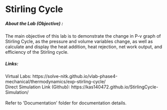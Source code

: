 # Stirling Cycle

<h5> About the Lab (Objective) : </h5>

The main objective of this lab is to demonstrate the change in P-v graph of Stirling Cycle, as the pressure and volume variables change, as well as calculate and display the heat addition, heat rejection, net work output, and efficiency of the Stirling cycle.

<h5> Links: </h5>
Virtual Labs: https://solve-nitk.github.io/vlab-phase4-mechanical/thermodynamics/exp-stirling-cycle/
<br>
Direct Simulation Link (Github): https://kas140472.github.io/StirlingCycle-Simulation/
<br><br>
Refer to 'Documentation' folder for documentation details.
